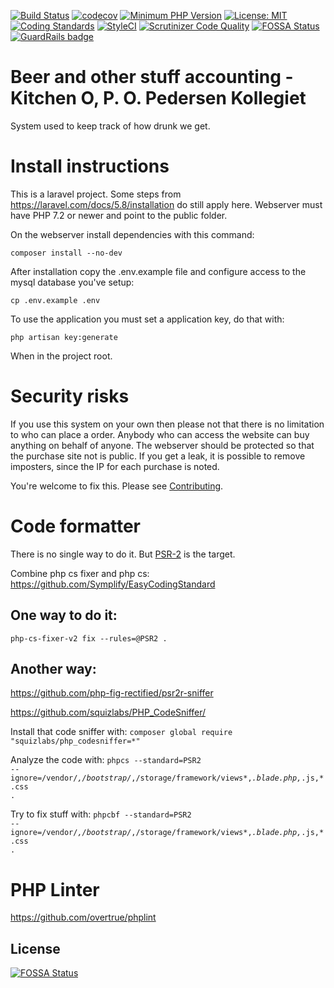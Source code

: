 [![Build Status](https://travis-ci.com/eKristensen/beer.svg?branch=master)](https://travis-ci.com/eKristensen/beer)
[![codecov](https://codecov.io/gh/eKristensen/beer/branch/master/graph/badge.svg)](https://codecov.io/gh/eKristensen/beer)
[![Minimum PHP Version](http://img.shields.io/badge/php-%3E%3D%207.3-8892BF.svg)](https://php.net/)
[![License: MIT](https://img.shields.io/badge/License-MIT-green.svg)](LICENSE)
[![Coding Standards](https://img.shields.io/badge/cs-PSR--2-yellow.svg)](https://www.php-fig.org/psr/psr-2/)
[![StyleCI](https://github.styleci.io/repos/123131937/shield?branch=master)](https://github.styleci.io/repos/123131937)
[![Scrutinizer Code Quality](https://scrutinizer-ci.com/g/eKristensen/beer/badges/quality-score.png?b=master)](https://scrutinizer-ci.com/g/eKristensen/beer/?branch=master)
[![FOSSA Status](https://app.fossa.io/api/projects/git%2Bgithub.com%2FeKristensen%2Fbeer.svg?type=shield)](https://app.fossa.io/projects/git%2Bgithub.com%2FeKristensen%2Fbeer?ref=badge_shield)
[![GuardRails badge](https://badges.guardrails.io/eKristensen/beer.svg?token=a8b10a6c14e10ac8c0c450b1c0af5ae2cc146cb95722d7e15ee2bf5655d3a199)](https://dashboard.guardrails.io/default/gh/eKristensen/beer)

# Beer and other stuff accounting - Kitchen O, P. O. Pedersen Kollegiet

System used to keep track of how drunk we get.

# Install instructions

This is a laravel project. Some steps from https://laravel.com/docs/5.8/installation do still apply here. Webserver must have PHP 7.2 or newer and point to the public folder.

On the webserver install dependencies with this command:

<code>composer install --no-dev</code> 

After installation copy the .env.example file and configure access to the mysql database you've setup:

<code>cp .env.example .env</code>

To use the application you must set a application key, do that with:

<code>php artisan key:generate</code>

When in the project root.

# Security risks

If you use this system on your own then please not that there is no limitation to who can place a order. Anybody who can access the website can buy anything on behalf of anyone. The webserver should be protected so that the purchase site not is public. If you get a leak, it is possible to remove imposters, since the IP for each purchase is noted.

You're welcome to fix this. Please see [Contributing](CONTRIBUTING.md).

# Code formatter

There is no single way to do it. But [PSR-2](https://www.php-fig.org/psr/psr-2/) is the target.

Combine php cs fixer and php cs: https://github.com/Symplify/EasyCodingStandard

## One way to do it:

<code>php-cs-fixer-v2 fix --rules=@PSR2 .</code>

## Another way:

https://github.com/php-fig-rectified/psr2r-sniffer

https://github.com/squizlabs/PHP_CodeSniffer/

Install that code sniffer with: <code>composer global require "squizlabs/php_codesniffer=*"</code>

Analyze the code with:
<code>phpcs --standard=PSR2 --ignore=/vendor/*,/bootstrap/*,/storage/framework/views*,*.blade.php,*.js,*.css .</code>

Try to fix stuff with:
<code>phpcbf --standard=PSR2 --ignore=/vendor/*,/bootstrap/*,/storage/framework/views*,*.blade.php,*.js,*.css .</code>

# PHP Linter

https://github.com/overtrue/phplint


## License
[![FOSSA Status](https://app.fossa.io/api/projects/git%2Bgithub.com%2FeKristensen%2Fbeer.svg?type=large)](https://app.fossa.io/projects/git%2Bgithub.com%2FeKristensen%2Fbeer?ref=badge_large)
